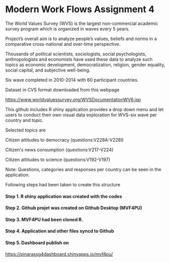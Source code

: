 
# Modern Work Flows Assignment 4

The World Values Survey (WVS) is the largest non-commercial academic survey program which is organized in waves every 5 years.

Project’s overall aim is to analyze people’s values, beliefs and norms in a comparative cross-national and over-time perspective.

Thousands of political scientists, sociologists, social psychologists, anthropologists and economists have used these data to analyze such topics as economic development, democratization, religion, gender equality, social capital, and subjective well-being. 

Six wave completed in 2010-2014 with 60 participant countries.

Dataset in CVS format downloaded from this webpage

https://www.worldvaluessurvey.org/WVSDocumentationWV6.jsp


This github includes R shiny application provides a drop down menu and let users to conduct their  own visual data exploration for WVS-six wave per country and topic.

Selected topics are 

Citizen attitudes to democracy (questions:V228A-V228I) 

Citizen's news consumption (questions:V217-V224)

Citizen attitudes to science (questions:V192-V197)

Note: Questions, categories and responses per country can be seen in the application.

Following steps had been taken to create this structure

#### Step 1. R shiny application was created with the codes

#### Step 2. Github projet was created on Github Desktop (MVF4PU)

#### Step 3. MVF4PU had been cloned R.

#### Step 4. Application and other files syncd to Github 

#### Step 5. Dashboard publish on

https://pinarassg4dashboard.shinyapps.io/mvf4pu/




